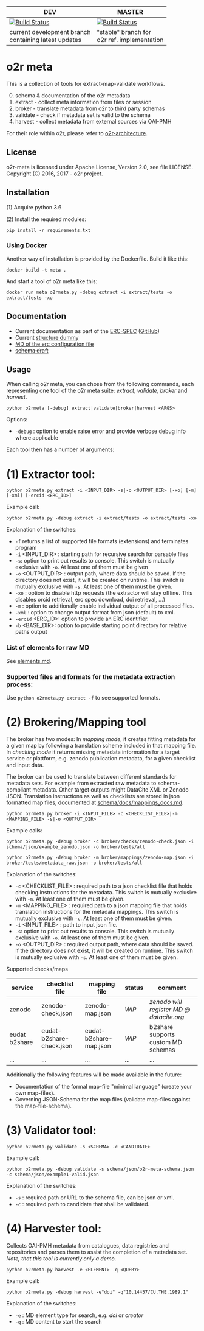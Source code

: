 **DEV** | **MASTER** 
------ | ------ |
[![Build Status](https://travis-ci.org/o2r-project/o2r-meta.svg?branch=dev)](https://travis-ci.org/o2r-project/o2r-meta) |[![Build Status](https://travis-ci.org/o2r-project/o2r-meta.svg?branch=master)](https://travis-ci.org/o2r-project/o2r-meta)
current development branch<br> containing latest updates | "stable" branch for<br> o2r ref. implementation |


# o2r meta

This is a collection of tools for extract-map-validate workflows. 

0. schema & documentation of the o2r metadata
1. extract - collect meta information from files or session
2. broker - translate metadata from o2r to third party schemas
3. validate - check if metadata set is valid to the schema
4. harvest - collect metadata from external sources via OAI-PMH
 

For their role within o2r, please refer to [o2r-architecture](https://github.com/o2r-project/architecture).

## License

o2r-meta is licensed under Apache License, Version 2.0, see file LICENSE. Copyright (C) 2016, 2017 - o2r project.


## Installation

(1) Acquire python 3.6

(2) Install the required modules:

    pip install -r requirements.txt

### Using Docker

Another way of installation is provided by the Dockerfile. Build it like this:

    docker build -t meta .

And start a tool of o2r meta like this:

	docker run meta o2rmeta.py -debug extract -i extract/tests -o extract/tests -xo

	

## Documentation

+ Current documentation as part of the [ERC-SPEC](http://o2r.info/erc-spec/spec/schema/) ([GitHub](https://github.com/o2r-project/erc-spec/blob/master/docs/spec/schema.md))
+ Current [structure dummy](https://github.com/o2r-project/o2r-meta/blob/master/schema/json/dummy.json)
+ [MD of the erc configuration file](http://o2r.info/erc-spec/spec/#erc-configuration-file)
+ ~~[schema draft](https://raw.githubusercontent.com/o2r-project/o2r-meta/master/schema/json/o2r-meta-schema.json)~~ 

## Usage
When calling o2r meta, you can chose from the following commands, each representing one tool of the o2r meta suite: _extract_, _validate_, _broker_ and _harvest_.

    python o2rmeta [-debug] extract|validate|broker|harvest <ARGS>

Options:

+ `-debug` : option to enable raise error and provide verbose debug info where applicable	

Each tool then has a number of arguments:


# (1) Extractor tool:

	python o2rmeta.py extract -i <INPUT_DIR> -s|-o <OUTPUT_DIR> [-xo] [-m] [-xml] [-ercid <ERC_ID>]
	
Example call:
	
	python o2rmeta.py -debug extract -i extract/tests -o extract/tests -xo
	
Explanation of the switches:

+ `-f` returns a list of supported file formats (extensions) and terminates program
+ `-i` <INPUT_DIR> : starting path for recursive search for parsable files
+ `-s`: option to print out results to console. This switch is mutually exclusive with `-o`. At least one of them must be given
+ `-o` <OUTPUT_DIR> : output path, where data should be saved. If the directory does not exist, it will be created on runtime. This switch is mutually exclusive with `-s`. At least one of them must be given.
+ `-xo` : option to disable http requests (the extractor will stay offline. This disables orcid retrieval, erc spec download, doi retrieval, ...)
+ `-m` : option to additionally enable individual output of all processed files.
+ `-xml` : option to change output format from json (default) to xml.
+ `-ercid` <ERC_ID>: option to provide an ERC identifier.
+ `-b` <BASE_DIR>: option to provide starting point directory for relative paths output

### List of elements for raw MD

See [elements.md](schema\docs\elements.md).


### Supported files and formats for the metadata extraction process:

Use `python o2rmeta.py extract -f` to see supported formats.



# (2) Brokering/Mapping tool

The broker has two modes: In _mapping mode_, it creates fitting metadata for a given map by following a translation scheme included in that mapping file.
In _checking mode_ it returns missing metadata information for a target service or plattform, e.g. zenodo publication metadata, for a given checklist and input data.

The broker can be used to translate between different standards for metadata sets. For example from extracted raw metadata to schema-compliant metadata. Other target outputs might DataCite XML or Zenodo JSON.
Translation instructions as well as checklists are stored in json formatted map files, documented at [schema/docs/mappings_docs.md](https://github.com/o2r-project/o2r-meta/tree/master/schema/docs/mappings_docs.md).

    python o2rmeta.py broker -i <INPUT_FILE> -c <CHECKLIST_FILE>|-m <MAPPING_FILE> -s|-o <OUTPUT_DIR>
	
Example calls:
	
    python o2rmeta.py -debug broker -c broker/checks/zenodo-check.json -i schema/json/example_zenodo.json -o broker/tests/all

    python o2rmeta.py -debug broker -m broker/mappings/zenodo-map.json -i broker/tests/metadata_raw.json -o broker/tests/all

Explanation of the switches:


+ `-c` <CHECKLIST_FILE> : required path to a json checklist file that holds checking instructions for the metadata. This switch is mutually exclusive with `-m`. At least one of them must be given.
+ `-m` <MAPPING_FILE> : required path to a json mapping file that holds translation instructions for the metadata mappings. This switch is mutually exclusive with `-c`. At least one of them must be given.
+ `-i` <INPUT_FILE> : path to input json file.
+ `-s`: option to print out results to console. This switch is mutually exclusive with `-o`. At least one of them must be given.
+ `-o` <OUTPUT_DIR> : required output path, where data should be saved. If the directory does not exist, it will be created on runtime. This switch is mutually exclusive with `-s`. At least one of them must be given.

Supported checks/maps


**service** | **checklist file** | **mapping file** | **status** | **comment**
------ | ------ | ------ | ------ | ------ |
zenodo| zenodo-check.json | zenodo-map.json | _WIP_ | _zenodo will register MD @ datacite.org_
eudat b2share| eudat-b2share-check.json | eudat-b2share-map.json | _WIP_ | b2share supports custom MD schemas
... | ... | ... | ... | ...


Additionally the following features will be made available in the future:
+ Documentation of the formal map-file "minimal language" (create your own map-files).
+ Governing JSON-Schema for the map files (validate map-files against the map-file-schema).



# (3) Validator tool:

	python o2rmeta.py validate -s <SCHEMA> -c <CANDIDATE>
	
Example call:
	
	python o2rmeta.py -debug validate -s schema/json/o2r-meta-schema.json -c schema/json/example1-valid.json

Explanation of the switches:

+ `-s` <SCHEMA> : required path or URL to the schema file, can be json or xml.
+ `-c` <CANDIDATE> : required path to candidate that shall be validated.


# (4) Harvester tool:

Collects OAI-PMH metadata from catalogues, data registries and repositories and parses them to assist the completion of a metadata set.
_Note, that this tool is currently only a demo._ 


	python o2rmeta.py harvest -e <ELEMENT> -q <QUERY>
	
Example call:
	
	python o2rmeta.py -debug harvest -e"doi" -q"10.14457/CU.THE.1989.1"

Explanation of the switches:

+ `-e` <ELEMENT> : MD element type for search, e.g. _doi_ or _creator_
+ `-q` <QUERY> : MD content to start the search
